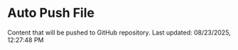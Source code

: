 # Auto Push File

Content that will be pushed to GitHub repository.
Last updated: 08/23/2025, 12:27:48 PM
